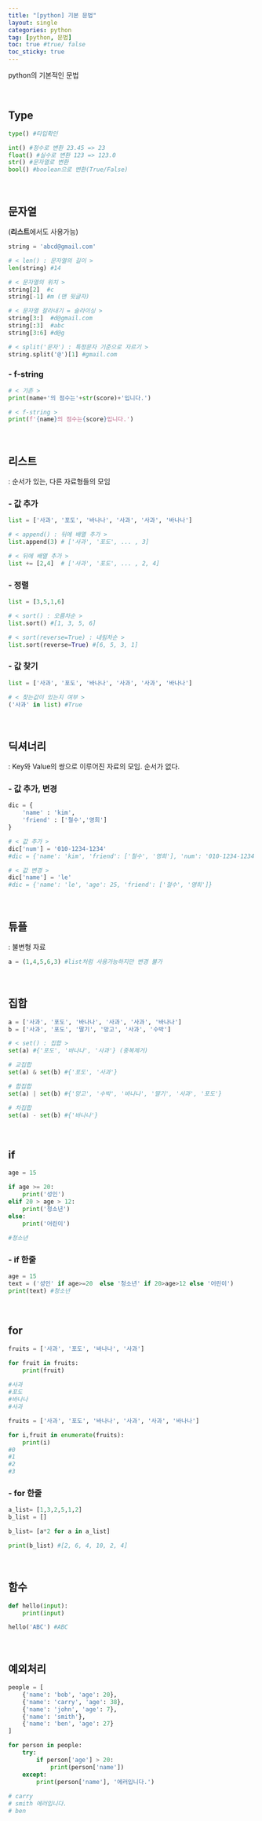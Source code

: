 ```yaml
---
title: "[python] 기본 문법"
layout: single
categories: python
tag: [python, 문법]
toc: true #true/ false
toc_sticky: true
---
```


python의 기본적인 문법

<br>

## Type 

```python
type() #타입확인

int() #정수로 변환 23.45 => 23
float() #실수로 변환 123 => 123.0
str() #문자열로 변환
bool() #boolean으로 변환(True/False)
```



<br>

## 문자열

(**리스트**에서도 사용가능)

```python
string = 'abcd@gmail.com' 

# < len() : 문자열의 길이 >
len(string) #14

# < 문자열의 위치 >
string[2]  #c
string[-1] #m (맨 뒷글자)

# < 문자열 잘라내기 = 슬라이싱 >
string[3:]  #d@gmail.com
string[:3]  #abc
string[3:6] #d@g

# < split('문자') : 특정문자 기준으로 자르기 >
string.split('@')[1] #gmail.com
```

### - f-string

```python
# < 기존 >
print(name+'의 점수는'+str(score)+'입니다.')

# < f-string >
print(f'{name}의 점수는{score}입니다.')
```



<br>

## 리스트

: 순서가 있는, 다른 자료형들의 모임

### - 값 추가

```python
list = ['사과', '포도', '바나나', '사과', '사과', '바나나']

# < append() : 뒤에 배열 추가 >
list.append(3) # ['사과', '포도', ... , 3]

# < 뒤에 배열 추가 >
list += [2,4]  # ['사과', '포도', ... , 2, 4]

```

### - 정렬

```python
list = [3,5,1,6]

# < sort() : 오름차순 >
list.sort() #[1, 3, 5, 6]

# < sort(reverse=True) : 내림차순 >
list.sort(reverse=True) #[6, 5, 3, 1]

```

### - 값 찾기

```python
list = ['사과', '포도', '바나나', '사과', '사과', '바나나']

# < 찾는값이 있는지 여부 >
('사과' in list) #True
```



<br>

## 딕셔너리

: Key와 Value의 쌍으로 이루어진 자료의 모임. 순서가 없다.

### - 값 추가, 변경

```python
dic = {
    'name' : 'kim',
    'friend' : ['철수','영희']
}

# < 값 추가 >
dic['num'] = '010-1234-1234' 
#dic = {'name': 'kim', 'friend': ['철수', '영희'], 'num': '010-1234-1234'}

# < 값 변경 >
dic['name'] = 'le' 
#dic = {'name': 'le', 'age': 25, 'friend': ['철수', '영희']}

```



<br>

## 튜플

: 불변형 자료 

```python
a = (1,4,5,6,3) #list처럼 사용가능하지만 변경 불가
```



<br>

## 집합

```python
a = ['사과', '포도', '바나나', '사과', '사과', '바나나']
b = ['사과', '포도', '딸기', '망고', '사과', '수박']

# < set() : 집합 >
set(a) #{'포도', '바나나', '사과'} (중복제거)

# 교집합
set(a) & set(b) #{'포도', '사과'}

# 합집합
set(a) | set(b) #{'망고', '수박', '바나나', '딸기', '사과', '포도'}

# 차집합
set(a) - set(b) #{'바나나'}
```



<br>

## if

```python
age = 15

if age >= 20:
    print('성인')
elif 20 > age > 12:
    print('청소년')
else:
    print('어린이')
    
#청소년
```

### - if 한줄

```python
age = 15
text = ('성인' if age>=20  else '청소년' if 20>age>12 else '어린이')
print(text) #청소년 
```



<br>

## for

```python
fruits = ['사과', '포도', '바나나', '사과']

for fruit in fruits:
    print(fruit)
    
#사과
#포도
#바나나
#사과
```

```python
fruits = ['사과', '포도', '바나나', '사과', '사과', '바나나']

for i,fruit in enumerate(fruits):
    print(i)
#0
#1
#2
#3
```

### - for 한줄 

```python
a_list= [1,3,2,5,1,2]
b_list = []

b_list= [a*2 for a in a_list]

print(b_list) #[2, 6, 4, 10, 2, 4]
```



<br>

## 함수

```python
def hello(input):
    print(input)

hello('ABC') #ABC
```



<br>

## 예외처리

```python
people = [
    {'name': 'bob', 'age': 20},
    {'name': 'carry', 'age': 38},
    {'name': 'john', 'age': 7},
    {'name': 'smith'},
    {'name': 'ben', 'age': 27}
]

for person in people:
    try:
        if person['age'] > 20:
            print(person['name'])
    except: 
        print(person['name'], '에러입니다.')
        
# carry
# smith 에러입니다.
# ben
```

<br />
<br />
<br />
<br />